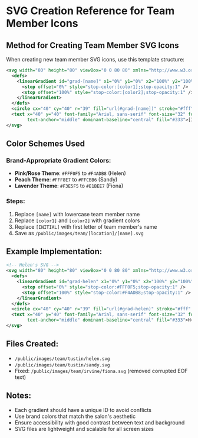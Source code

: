 # SVG Creation Reference for Team Member Icons

## Method for Creating Team Member SVG Icons

When creating new team member SVG icons, use this template structure:

```xml
<svg width="80" height="80" viewBox="0 0 80 80" xmlns="http://www.w3.org/2000/svg">
  <defs>
    <linearGradient id="grad-[name]" x1="0%" y1="0%" x2="100%" y2="100%">
      <stop offset="0%" style="stop-color:[color1];stop-opacity:1" />
      <stop offset="100%" style="stop-color:[color2];stop-opacity:1" />
    </linearGradient>
  </defs>
  <circle cx="40" cy="40" r="39" fill="url(#grad-[name])" stroke="#fff" stroke-width="2"/>
  <text x="40" y="40" font-family="Arial, sans-serif" font-size="32" font-weight="bold"
        text-anchor="middle" dominant-baseline="central" fill="#333">[INITIAL]</text>
</svg>
```

## Color Schemes Used

### Brand-Appropriate Gradient Colors:
- **Pink/Rose Theme**: `#FFF0F5` to `#F4ADB8` (Helen)
- **Peach Theme**: `#FFF8E7` to `#FFCBB6` (Sandy)
- **Lavender Theme**: `#F3E5F5` to `#E1BEE7` (Fiona)

### Steps:
1. Replace `[name]` with lowercase team member name
2. Replace `[color1]` and `[color2]` with gradient colors
3. Replace `[INITIAL]` with first letter of team member's name
4. Save as `/public/images/team/[location]/[name].svg`

## Example Implementation:
```xml
<!-- Helen's SVG -->
<svg width="80" height="80" viewBox="0 0 80 80" xmlns="http://www.w3.org/2000/svg">
  <defs>
    <linearGradient id="grad-helen" x1="0%" y1="0%" x2="100%" y2="100%">
      <stop offset="0%" style="stop-color:#FFF0F5;stop-opacity:1" />
      <stop offset="100%" style="stop-color:#F4ADB8;stop-opacity:1" />
    </linearGradient>
  </defs>
  <circle cx="40" cy="40" r="39" fill="url(#grad-helen)" stroke="#fff" stroke-width="2"/>
  <text x="40" y="40" font-family="Arial, sans-serif" font-size="32" font-weight="bold"
        text-anchor="middle" dominant-baseline="central" fill="#333">H</text>
</svg>
```

## Files Created:
- `/public/images/team/tustin/helen.svg`
- `/public/images/team/tustin/sandy.svg`
- Fixed: `/public/images/team/irvine/fiona.svg` (removed corrupted EOF text)

## Notes:
- Each gradient should have a unique ID to avoid conflicts
- Use brand colors that match the salon's aesthetic
- Ensure accessibility with good contrast between text and background
- SVG files are lightweight and scalable for all screen sizes
